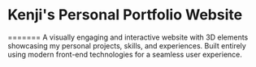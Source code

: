 # Kenji's Personal Portfolio Website

=======
A visually engaging and interactive website with 3D elements showcasing my personal projects, skills, and experiences. Built entirely using modern front-end technologies for a seamless user experience.

